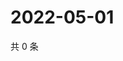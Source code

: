 # 2022-05-01

共 0 条

<!-- BEGIN WEIBO -->
<!-- 最后更新时间 Sun May 01 2022 11:05:13 GMT+0800 (China Standard Time) -->

<!-- END WEIBO -->
